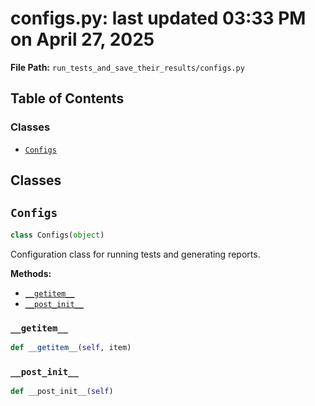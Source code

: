 # configs.py: last updated 03:33 PM on April 27, 2025

**File Path:** `run_tests_and_save_their_results/configs.py`

## Table of Contents

### Classes

- [`Configs`](#configs)

## Classes

## `Configs`

```python
class Configs(object)
```

Configuration class for running tests and generating reports.

**Methods:**

- [`__getitem__`](#__getitem__)
- [`__post_init__`](#__post_init__)

### `__getitem__`

```python
def __getitem__(self, item)
```

### `__post_init__`

```python
def __post_init__(self)
```
